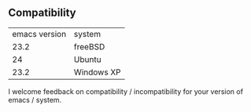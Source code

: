## Compatibility ##

<table>
<tr><td>emacs version</td><td>system</td></tr>
<tr><td>23.2</td><td>freeBSD</td></tr>
<tr><td>24</td><td>Ubuntu</td></tr>
<tr><td>23.2</td><td>Windows XP</td></tr>
</table>

I welcome feedback on compatibility / incompatibility for your version of emacs / system.